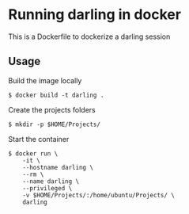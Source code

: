 # Running darling in docker

This is a Dockerfile to dockerize a darling session

## Usage

Build the image locally

    $ docker build -t darling .

Create the projects folders

    $ mkdir -p $HOME/Projects/

Start the container

    $ docker run \
        -it \
        --hostname darling \
        --rm \
        --name darling \
        --privileged \
        -v $HOME/Projects/:/home/ubuntu/Projects/ \
        darling
